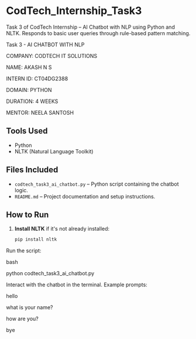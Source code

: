 # CodTech_Internship_Task3
Task 3 of CodTech Internship – AI Chatbot with NLP using Python and NLTK. Responds to basic user queries through rule-based pattern matching.

Task 3 - AI CHATBOT WITH NLP

COMPANY: CODTECH IT SOLUTIONS

NAME: AKASH N S

INTERN ID: CT04DG2388

DOMAIN: PYTHON

DURATION: 4 WEEKS

MENTOR: NEELA SANTOSH

## Tools Used
- Python
- NLTK (Natural Language Toolkit)

## Files Included
- `codtech_task3_ai_chatbot.py` – Python script containing the chatbot logic.
- `README.md` – Project documentation and setup instructions.

## How to Run

1. **Install NLTK** if it's not already installed:
   ```bash
   pip install nltk
   
Run the script:

bash

python codtech_task3_ai_chatbot.py

Interact with the chatbot in the terminal. Example prompts:

hello

what is your name?

how are you?

bye

